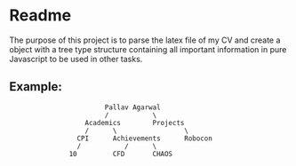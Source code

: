 # Readme

The purpose of this project is to parse the latex file of my CV and create a object with a tree type structure containing all important information in pure Javascript to be used in other tasks.


## Example:

```
                        Pallav Agarwal
                        /           \
                   Academics        Projects
                   /      \                 \     
                 CPI      Achievements      Robocon
                 /           /      \
               10         CFD       CHAOS
```
